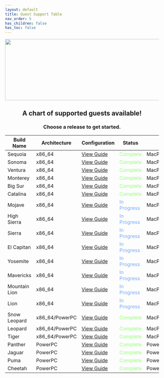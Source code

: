 ```yaml
---
layout: default
title: Guest Support Table
nav_order: 5
has_children: false
has_toc: false
---
```


<p align="center">
  <img width="650" height="200" src="../../../assets/HeaderGST.png">
</p>

<h2 align="center">A chart of supported guests available!</h2>
<h3 align="center">Choose a release to get started.</h3>


| Build Name | Architecture | Configuration | Status | Model | 
| --- | --- | --- | --- | --- |
| Sequoia | x86_64 | [View Guide](../../../installguides/00-Sequoia/index) | <span style="color: #91ff73;">Complete</span> | MacPro7,1 |
| Sonoma | x86_64 | [View Guide](../../../installguides/01-Sonoma/index) | <span style="color: #91ff73;">Complete</span> | MacPro7,1 |
| Ventura | x86_64 | [View Guide](../../../installguides/02-Ventura/index) | <span style="color: #91ff73;">Complete</span> | MacPro7,1 |
| Monterey | x86_64 | [View Guide](../../../installguides/03-Monterey/index) | <span style="color: #91ff73;">Complete</span> | MacPro7,1 |
| Big Sur | x86_64 | [View Guide](../../../installguides/04-BigSur/index) | <span style="color: #91ff73;">Complete</span> | MacPro7,1 |
| Catalina | x86_64 | [View Guide](../../../installguides/05-Catalina/index) | <span style="color: #91ff73;">Complete</span> | MacPro7,1 |
| Mojave | x86_64 | [View Guide](../../../installguides/06-Mojave/index) | <span style="color: #73a9ff;">In Progress</span> | MacPro5,1 |
| High Sierra | x86_64 | [View Guide](../../../installguides/07-HighSierra/index) | <span style="color: #73a9ff;">In Progress</span> | MacPro5,1 |
| Sierra | x86_64 | [View Guide](../../../installguides/08-Sierra/index) | <span style="color: #73a9ff;">In Progress</span> | MacPro5,1 |
| El Capitan | x86_64 | [View Guide](../../../installguides/09-ElCapitan/index) | <span style="color: #73a9ff;">In Progress</span> | MacPro5,1 |
| Yosemite | x86_64 | [View Guide](../../../installguides/10-Yosemite/index) | <span style="color: #73a9ff;">In Progress</span> | MacPro5,1 |
| Mavericks | x86_64 | [View Guide](../../../installguides/11-Mavericks/index) | <span style="color: #73a9ff;">In Progress</span> | MacPro5,1 |
| Mountain Lion | x86_64 | [View Guide](../../../installguides/12-MountainLion/index) | <span style="color: #73a9ff;">In Progress</span> | MacPro5,1 |
| Lion | x86_64 | [View Guide](../../../installguides/13-Lion/index) | <span style="color: #73a9ff;">In Progress</span> | MacPro5,1 |
| Snow Leopard | x86_64/PowerPC | [View Guide](../../../installguides/14-SnowLeopard/index) | <span style="color: #91ff73;">Complete</span> | MacPro5,1/PowerMac3,1 |
| Leopard | x86_64/PowerPC | [View Guide](../../../installguides/15-Leopard/index) | <span style="color: #91ff73;">Complete</span> | MacPro4,1/PowerMac3,1 |
| Tiger | x86_64/PowerPC | [View Guide](../../../installguides/16-Tiger/index) | <span style="color: #91ff73;">Complete</span> | MacPro2,1/PowerMac3,1 |
| Panther | PowerPC | [View Guide](../../../installguides/17-Panther/index) | <span style="color: #91ff73;">Complete</span> | PowerMac3,1 |
| Jaguar | PowerPC | [View Guide](../../../installguides/18-Jaguar/index) | <span style="color: #91ff73;">Complete</span> | PowerMac3,1 |
| Puma | PowerPC | [View Guide](../../../installguides/19-Puma/index) | <span style="color: #91ff73;">Complete</span> | PowerMac3,1 |
| Cheetah | PowerPC | [View Guide](../../../installguides/20-Cheetah/index)| <span style="color: #91ff73;">Complete</span> | PowerMac3,1 |
